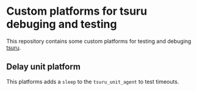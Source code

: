 Custom platforms for tsuru debuging and testing
===============================================

This repository contains some custom platforms for testing and debuging
[tsuru](http://tsuru.io).

Delay unit platform
-------------------

This platforms adds a `sleep` to the `tsuru_unit_agent` to test timeouts.

